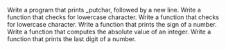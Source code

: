 Write a program that prints _putchar, followed by a new line.
Write a function that checks for lowercase character.
Write a function that checks for lowercase character.
Write a function that prints the sign of a number.
Write a function that computes the absolute value of an integer.
Write a function that prints the last digit of a number.

